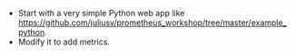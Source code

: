 * Start with a very simple Python web app like https://github.com/juliusv/prometheus_workshop/tree/master/example_python.
* Modify it to add metrics.
